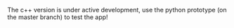 The c++ version is under active development, use the python prototype (on the master branch) to test the app!
